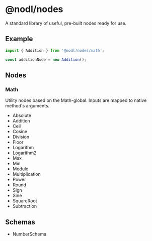 # @nodl/nodes

A standard library of useful, pre-built nodes ready for use.

## Example

```typescript
import { Addition } from '@nodl/nodes/math';

const additionNode = new Addition();
```

## Nodes

### Math

Utility nodes based on the Math-global. Inputs are mapped to native method's arguments.

-   Absolute
-   Addition
-   Ceil
-   Cosine
-   Division
-   Floor
-   Logarithm
-   Logarithm2
-   Max
-   Min
-   Modulo
-   Multiplication
-   Power
-   Round
-   Sign
-   Sine
-   SquareRoot
-   Subtraction

## Schemas

-   NumberSchema
